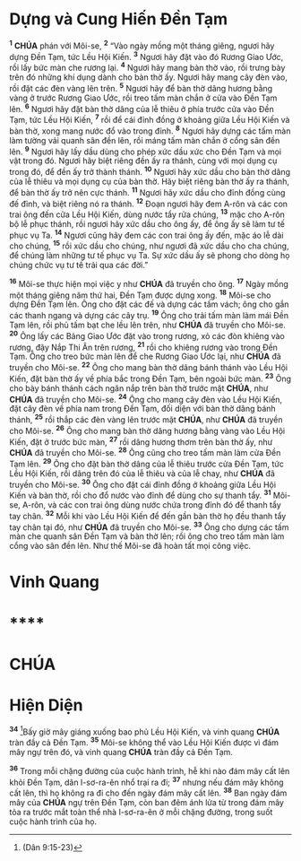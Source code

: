 # Dựng và Cung Hiến Đền Tạm

<sup><b>1</b></sup> **CHÚA** phán với Môi-se, <sup><b>2</b></sup> “Vào ngày mồng một tháng giêng, ngươi hãy dựng Đền Tạm, tức Lều Hội Kiến. <sup><b>3</b></sup> Ngươi hãy đặt vào đó Rương Giao Ước, rồi lấy bức màn che rương lại. <sup><b>4</b></sup> Ngươi hãy mang bàn thờ vào, rồi trưng bày trên đó những khí dụng dành cho bàn thờ ấy. Ngươi hãy mang cây đèn vào, rồi đặt các đèn vàng lên trên. <sup><b>5</b></sup> Ngươi hãy để bàn thờ dâng hương bằng vàng ở trước Rương Giao Ước, rồi treo tấm màn chắn ở cửa vào Đền Tạm lên. <sup><b>6</b></sup> Ngươi hãy đặt bàn thờ dâng của lễ thiêu ở phía trước cửa vào Đền Tạm, tức Lều Hội Kiến, <sup><b>7</b></sup> rồi để cái đỉnh đồng ở khoảng giữa Lều Hội Kiến và bàn thờ, xong mang nước đổ vào trong đỉnh. <sup><b>8</b></sup> Ngươi hãy dựng các tấm màn làm tường vải quanh sân đền lên, rồi máng tấm màn chắn ở cổng sân đền lên. <sup><b>9</b></sup> Ngươi hãy lấy dầu dùng cho phép xức dầu xức cho Đền Tạm và mọi vật trong đó. Ngươi hãy biệt riêng đền ấy ra thánh, cùng với mọi dụng cụ trong đó, để đền ấy trở thành thánh. <sup><b>10</b></sup> Ngươi hãy xức dầu cho bàn thờ dâng của lễ thiêu và mọi dụng cụ của bàn thờ. Hãy biệt riêng bàn thờ ấy ra thánh, để bàn thờ ấy trở nên cực thánh. <sup><b>11</b></sup> Ngươi hãy xức dầu cho đỉnh đồng cùng đế đỉnh, và biệt riêng nó ra thánh. <sup><b>12</b></sup> Đoạn ngươi hãy đem A-rôn và các con trai ông đến cửa Lều Hội Kiến, dùng nước tẩy rửa chúng, <sup><b>13</b></sup> mặc cho A-rôn bộ lễ phục thánh, rồi ngươi hãy xức dầu cho ông ấy, để ông ấy sẽ làm tư tế phục vụ Ta. <sup><b>14</b></sup> Ngươi cũng hãy đem các con trai ông ấy đến, mặc áo lễ dài cho chúng, <sup><b>15</b></sup> rồi xức dầu cho chúng, như ngươi đã xức dầu cho cha chúng, để chúng làm những tư tế phục vụ Ta. Sự xức dầu ấy sẽ phong cho dòng họ chúng chức vụ tư tế trải qua các đời.”

<sup><b>16</b></sup> Môi-se thực hiện mọi việc y như **CHÚA** đã truyền cho ông. <sup><b>17</b></sup> Ngày mồng một tháng giêng năm thứ hai, Đền Tạm được dựng xong. <sup><b>18</b></sup> Môi-se cho dựng Đền Tạm lên. Ông cho đặt các đế và dựng các tấm vách; ông cho gắn các thanh ngang và dựng các cây trụ. <sup><b>19</b></sup> Ông cho trải tấm màn làm mái Đền Tạm lên, rồi phủ tấm bạt che lều lên trên, như **CHÚA** đã truyền cho Môi-se. <sup><b>20</b></sup> Ông lấy các Bảng Giao Ước đặt vào trong rương, xỏ các đòn khiêng vào rương, đậy Nắp Thi Ân trên rương, <sup><b>21</b></sup> rồi cho khiêng rương vào trong Đền Tạm. Ông cho treo bức màn lên để che Rương Giao Ước lại, như **CHÚA** đã truyền cho Môi-se. <sup><b>22</b></sup> Ông cho mang bàn thờ dâng bánh thánh vào Lều Hội Kiến, đặt bàn thờ ấy về phía bắc trong Đền Tạm, bên ngoài bức màn. <sup><b>23</b></sup> Ông cho bày bánh thánh cách ngăn nắp trên bàn thờ trước mặt **CHÚA**, như **CHÚA** đã truyền cho Môi-se. <sup><b>24</b></sup> Ông cho mang cây đèn vào Lều Hội Kiến, đặt cây đèn về phía nam trong Đền Tạm, đối diện với bàn thờ dâng bánh thánh, <sup><b>25</b></sup> rồi thắp các đèn vàng lên trước mặt **CHÚA**, như **CHÚA** đã truyền cho Môi-se. <sup><b>26</b></sup> Ông cho mang bàn thờ dâng hương bằng vàng vào Lều Hội Kiến, đặt ở trước bức màn, <sup><b>27</b></sup> rồi dâng hương thơm trên bàn thờ ấy, như **CHÚA** đã truyền cho Môi-se. <sup><b>28</b></sup> Ông cũng cho treo tấm màn làm cửa Đền Tạm lên. <sup><b>29</b></sup> Ông cho đặt bàn thờ dâng của lễ thiêu trước cửa Đền Tạm, tức Lều Hội Kiến, rồi dâng trên đó của lễ thiêu và của lễ chay, như **CHÚA** đã truyền cho Môi-se. <sup><b>30</b></sup> Ông cho đặt cái đỉnh đồng ở khoảng giữa Lều Hội Kiến và bàn thờ, rồi cho đổ nước vào đỉnh để dùng cho sự thanh tẩy. <sup><b>31</b></sup> Môi-se, A-rôn, và các con trai ông dùng nước chứa trong đỉnh đó để thanh tẩy tay chân. <sup><b>32</b></sup> Mỗi khi vào Lều Hội Kiến để đến gần bàn thờ họ đều thanh tẩy tay chân tại đó, như **CHÚA** đã truyền cho Môi-se. <sup><b>33</b></sup> Ông cho dựng các tấm màn che quanh sân Đền Tạm và bàn thờ lên; rồi ông cho treo tấm màn làm cổng vào sân đền lên. Như thế Môi-se đã hoàn tất mọi công việc.

# Vinh Quang

# \*\*\*\*

# CHÚA

# Hiện Diện

<sup><b>34</b></sup> [^1@-feee4365-f934-4b18-aa24-672b6f684edf]Bấy giờ mây giáng xuống bao phủ Lều Hội Kiến, và vinh quang **CHÚA** tràn đầy cả Đền Tạm. <sup><b>35</b></sup> Môi-se không thể vào Lều Hội Kiến được vì đám mây ngự trên đó, và vinh quang **CHÚA** tràn đầy cả Đền Tạm.

<sup><b>36</b></sup> Trong mỗi chặng đường của cuộc hành trình, hễ khi nào đám mây cất lên khỏi Đền Tạm, dân I-sơ-ra-ên nhổ trại ra đi; <sup><b>37</b></sup> nhưng nếu đám mây không cất lên, thì họ không ra đi cho đến ngày đám mây cất lên. <sup><b>38</b></sup> Ban ngày đám mây của **CHÚA** ngự trên Đền Tạm, còn ban đêm ánh lửa từ trong đám mây tỏa ra trước mắt toàn thể nhà I-sơ-ra-ên ở mỗi chặng đường, trong suốt cuộc hành trình của họ.

[^1@-feee4365-f934-4b18-aa24-672b6f684edf]: (Dân 9:15-23)
